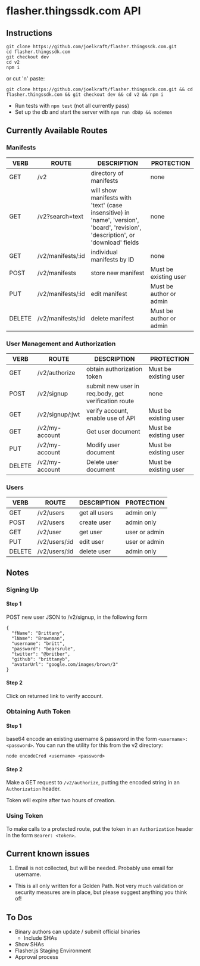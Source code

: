 # flasher.thingssdk.com API

## Instructions
```
git clone https://github.com/joelkraft/flasher.thingssdk.com.git
cd flasher.thingssdk.com
git checkout dev
cd v2
npm i
```
or cut 'n' paste:

`git clone https://github.com/joelkraft/flasher.thingssdk.com.git && cd flasher.thingssdk.com && git checkout dev && cd v2 && npm i`
* Run tests with `npm test` (not all currently pass)
* Set up the db and start the server with `npm run dbUp && nodemon`

## Currently Available Routes
### Manifests

VERB|ROUTE|DESCRIPTION|PROTECTION
---|----|----|---
GET|/v2|directory of manifests|none
GET|/v2?search=text|will show manifests with 'text' (case insensitive) in 'name', 'version', 'board', 'revision', 'description', or 'download' fields|none
GET|/v2/manifests/:id| individual manifests by ID|none
POST|/v2/manifests|store new manifest|Must be existing user
PUT|/v2/manifests/:id|edit manifest|Must be author or admin
DELETE|/v2/manifests/:id|delete manifest|Must be author or admin

### User Management and Authorization
VERB|ROUTE|DESCRIPTION|PROTECTION
---|----|----|---
GET|/v2/authorize|obtain authorization token|Must be existing user
POST|/v2/signup|submit new user in req.body, get verification route|none
GET|/v2/signup/:jwt|verify account, enable use of API|Must be existing user
GET|/v2/my-account|Get user document|Must be existing user
PUT|/v2/my-account|Modify user document|Must be existing user
DELETE|/v2/my-account|Delete user document|Must be existing user

### Users
VERB|ROUTE|DESCRIPTION|PROTECTION
---|----|----|---
GET|/v2/users|get all users|admin only
POST|/v2/users|create user|admin only
GET|/v2/user|get user|user or admin
PUT|/v2/users/:id|edit user|user or admin
DELETE|/v2/users/:id|delete user|admin only

## Notes

### Signing Up
#### Step 1
POST new user JSON to /v2/signup, in the following form
```
{
  "fName": "Brittany",
  "lName": "Brownman",
  "username": "britt",
  "password": "bearsrule",
  "twitter": "@britber",
  "github": "brittanyb",
  "avatarUrl": "google.com/images/brown/3"
}
```
#### Step 2
Click on returned link to verify account.

### Obtaining Auth Token
#### Step 1

base64 encode an existing username & password in the form `<username>:<password>`. You can run the utility for this from the v2 directory:
```
node encodeCred <username> <password>
```
#### Step 2
Make a GET request to `/v2/authorize`, putting the encoded string in an `Authorization` header.

Token will expire after two hours of creation.
### Using Token
To make calls to a protected route, put the token in an `Authorization` header in the form `Bearer: <token>`.

## Current known issues
1. Email is not collected, but will be needed. Probably use email for username.
* This is all only written for a Golden Path. Not very much validation or security measures are in place, but please suggest anything you think of!

## To Dos
* Binary authors can update / submit official binaries
  * Include SHAs
* Show SHAs
* Flasher.js Staging Environment
* Approval process

